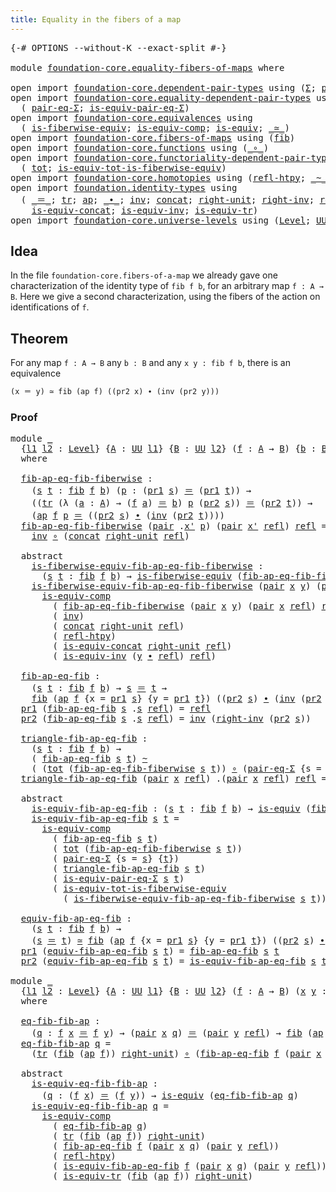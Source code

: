 ```yaml
---
title: Equality in the fibers of a map
---
```


<pre class="Agda"><a id="57" class="Symbol">{-#</a> <a id="61" class="Keyword">OPTIONS</a> <a id="69" class="Pragma">--without-K</a> <a id="81" class="Pragma">--exact-split</a> <a id="95" class="Symbol">#-}</a>

<a id="100" class="Keyword">module</a> <a id="107" href="foundation-core.equality-fibers-of-maps.html" class="Module">foundation-core.equality-fibers-of-maps</a> <a id="147" class="Keyword">where</a>

<a id="154" class="Keyword">open</a> <a id="159" class="Keyword">import</a> <a id="166" href="foundation-core.dependent-pair-types.html" class="Module">foundation-core.dependent-pair-types</a> <a id="203" class="Keyword">using</a> <a id="209" class="Symbol">(</a><a id="210" href="foundation-core.dependent-pair-types.html#515" class="Record">Σ</a><a id="211" class="Symbol">;</a> <a id="213" href="foundation-core.dependent-pair-types.html#588" class="InductiveConstructor">pair</a><a id="217" class="Symbol">;</a> <a id="219" href="foundation-core.dependent-pair-types.html#605" class="Field">pr1</a><a id="222" class="Symbol">;</a> <a id="224" href="foundation-core.dependent-pair-types.html#617" class="Field">pr2</a><a id="227" class="Symbol">)</a>
<a id="229" class="Keyword">open</a> <a id="234" class="Keyword">import</a> <a id="241" href="foundation-core.equality-dependent-pair-types.html" class="Module">foundation-core.equality-dependent-pair-types</a> <a id="287" class="Keyword">using</a>
  <a id="295" class="Symbol">(</a> <a id="297" href="foundation-core.equality-dependent-pair-types.html#1195" class="Function">pair-eq-Σ</a><a id="306" class="Symbol">;</a> <a id="308" href="foundation-core.equality-dependent-pair-types.html#2194" class="Function">is-equiv-pair-eq-Σ</a><a id="326" class="Symbol">)</a>
<a id="328" class="Keyword">open</a> <a id="333" class="Keyword">import</a> <a id="340" href="foundation-core.equivalences.html" class="Module">foundation-core.equivalences</a> <a id="369" class="Keyword">using</a>
  <a id="377" class="Symbol">(</a> <a id="379" href="foundation-core.equivalences.html#2095" class="Function">is-fiberwise-equiv</a><a id="397" class="Symbol">;</a> <a id="399" href="foundation-core.equivalences.html#7197" class="Function">is-equiv-comp</a><a id="412" class="Symbol">;</a> <a id="414" href="foundation-core.equivalences.html#1556" class="Function">is-equiv</a><a id="422" class="Symbol">;</a> <a id="424" href="foundation-core.equivalences.html#1621" class="Function Operator">_≃_</a><a id="427" class="Symbol">)</a>
<a id="429" class="Keyword">open</a> <a id="434" class="Keyword">import</a> <a id="441" href="foundation-core.fibers-of-maps.html" class="Module">foundation-core.fibers-of-maps</a> <a id="472" class="Keyword">using</a> <a id="478" class="Symbol">(</a><a id="479" href="foundation-core.fibers-of-maps.html#942" class="Function">fib</a><a id="482" class="Symbol">)</a>
<a id="484" class="Keyword">open</a> <a id="489" class="Keyword">import</a> <a id="496" href="foundation-core.functions.html" class="Module">foundation-core.functions</a> <a id="522" class="Keyword">using</a> <a id="528" class="Symbol">(</a><a id="529" href="foundation-core.functions.html#420" class="Function Operator">_∘_</a><a id="532" class="Symbol">)</a>
<a id="534" class="Keyword">open</a> <a id="539" class="Keyword">import</a> <a id="546" href="foundation-core.functoriality-dependent-pair-types.html" class="Module">foundation-core.functoriality-dependent-pair-types</a> <a id="597" class="Keyword">using</a>
  <a id="605" class="Symbol">(</a> <a id="607" href="foundation-core.functoriality-dependent-pair-types.html#1913" class="Function">tot</a><a id="610" class="Symbol">;</a> <a id="612" href="foundation-core.functoriality-dependent-pair-types.html#6332" class="Function">is-equiv-tot-is-fiberwise-equiv</a><a id="643" class="Symbol">)</a>
<a id="645" class="Keyword">open</a> <a id="650" class="Keyword">import</a> <a id="657" href="foundation-core.homotopies.html" class="Module">foundation-core.homotopies</a> <a id="684" class="Keyword">using</a> <a id="690" class="Symbol">(</a><a id="691" href="foundation-core.homotopies.html#1368" class="Function">refl-htpy</a><a id="700" class="Symbol">;</a> <a id="702" href="foundation-core.homotopies.html#1249" class="Function Operator">_~_</a><a id="705" class="Symbol">)</a>
<a id="707" class="Keyword">open</a> <a id="712" class="Keyword">import</a> <a id="719" href="foundation.identity-types.html" class="Module">foundation.identity-types</a> <a id="745" class="Keyword">using</a>
  <a id="753" class="Symbol">(</a> <a id="755" href="foundation-core.identity-types.html#1865" class="Function Operator">_＝_</a><a id="758" class="Symbol">;</a> <a id="760" href="foundation-core.identity-types.html#5702" class="Function">tr</a><a id="762" class="Symbol">;</a> <a id="764" href="foundation-core.identity-types.html#4003" class="Function">ap</a><a id="766" class="Symbol">;</a> <a id="768" href="foundation-core.identity-types.html#2425" class="Function Operator">_∙_</a><a id="771" class="Symbol">;</a> <a id="773" href="foundation-core.identity-types.html#2729" class="Function">inv</a><a id="776" class="Symbol">;</a> <a id="778" href="foundation-core.identity-types.html#2485" class="Function">concat</a><a id="784" class="Symbol">;</a> <a id="786" href="foundation-core.identity-types.html#3074" class="Function">right-unit</a><a id="796" class="Symbol">;</a> <a id="798" href="foundation-core.identity-types.html#3246" class="Function">right-inv</a><a id="807" class="Symbol">;</a> <a id="809" href="foundation-core.identity-types.html#1820" class="InductiveConstructor">refl</a><a id="813" class="Symbol">;</a>
    <a id="819" href="foundation.identity-types.html#1720" class="Function">is-equiv-concat</a><a id="834" class="Symbol">;</a> <a id="836" href="foundation.identity-types.html#1111" class="Function">is-equiv-inv</a><a id="848" class="Symbol">;</a> <a id="850" href="foundation.identity-types.html#3669" class="Function">is-equiv-tr</a><a id="861" class="Symbol">)</a>
<a id="863" class="Keyword">open</a> <a id="868" class="Keyword">import</a> <a id="875" href="foundation-core.universe-levels.html" class="Module">foundation-core.universe-levels</a> <a id="907" class="Keyword">using</a> <a id="913" class="Symbol">(</a><a id="914" href="Agda.Primitive.html#597" class="Postulate">Level</a><a id="919" class="Symbol">;</a> <a id="921" href="foundation-core.universe-levels.html#235" class="Primitive">UU</a><a id="923" class="Symbol">)</a>
</pre>
## Idea

In the file `foundation-core.fibers-of-a-map` we already gave one characterization of the identity type of `fib f b`, for an arbitrary map `f : A → B`. Here we give a second characterization, using the fibers of the action on identifications of `f`.

## Theorem

For any map `f : A → B` any `b : B` and any `x y : fib f b`, there is an equivalence

```md
(x ＝ y) ≃ fib (ap f) ((pr2 x) ∙ (inv (pr2 y)))
```

### Proof

<pre class="Agda"><a id="1365" class="Keyword">module</a> <a id="1372" href="foundation-core.equality-fibers-of-maps.html#1372" class="Module">_</a>
  <a id="1376" class="Symbol">{</a><a id="1377" href="foundation-core.equality-fibers-of-maps.html#1377" class="Bound">l1</a> <a id="1380" href="foundation-core.equality-fibers-of-maps.html#1380" class="Bound">l2</a> <a id="1383" class="Symbol">:</a> <a id="1385" href="Agda.Primitive.html#597" class="Postulate">Level</a><a id="1390" class="Symbol">}</a> <a id="1392" class="Symbol">{</a><a id="1393" href="foundation-core.equality-fibers-of-maps.html#1393" class="Bound">A</a> <a id="1395" class="Symbol">:</a> <a id="1397" href="foundation-core.universe-levels.html#235" class="Primitive">UU</a> <a id="1400" href="foundation-core.equality-fibers-of-maps.html#1377" class="Bound">l1</a><a id="1402" class="Symbol">}</a> <a id="1404" class="Symbol">{</a><a id="1405" href="foundation-core.equality-fibers-of-maps.html#1405" class="Bound">B</a> <a id="1407" class="Symbol">:</a> <a id="1409" href="foundation-core.universe-levels.html#235" class="Primitive">UU</a> <a id="1412" href="foundation-core.equality-fibers-of-maps.html#1380" class="Bound">l2</a><a id="1414" class="Symbol">}</a> <a id="1416" class="Symbol">(</a><a id="1417" href="foundation-core.equality-fibers-of-maps.html#1417" class="Bound">f</a> <a id="1419" class="Symbol">:</a> <a id="1421" href="foundation-core.equality-fibers-of-maps.html#1393" class="Bound">A</a> <a id="1423" class="Symbol">→</a> <a id="1425" href="foundation-core.equality-fibers-of-maps.html#1405" class="Bound">B</a><a id="1426" class="Symbol">)</a> <a id="1428" class="Symbol">{</a><a id="1429" href="foundation-core.equality-fibers-of-maps.html#1429" class="Bound">b</a> <a id="1431" class="Symbol">:</a> <a id="1433" href="foundation-core.equality-fibers-of-maps.html#1405" class="Bound">B</a><a id="1434" class="Symbol">}</a>
  <a id="1438" class="Keyword">where</a>

  <a id="1447" href="foundation-core.equality-fibers-of-maps.html#1447" class="Function">fib-ap-eq-fib-fiberwise</a> <a id="1471" class="Symbol">:</a>
    <a id="1477" class="Symbol">(</a><a id="1478" href="foundation-core.equality-fibers-of-maps.html#1478" class="Bound">s</a> <a id="1480" href="foundation-core.equality-fibers-of-maps.html#1480" class="Bound">t</a> <a id="1482" class="Symbol">:</a> <a id="1484" href="foundation-core.fibers-of-maps.html#942" class="Function">fib</a> <a id="1488" href="foundation-core.equality-fibers-of-maps.html#1417" class="Bound">f</a> <a id="1490" href="foundation-core.equality-fibers-of-maps.html#1429" class="Bound">b</a><a id="1491" class="Symbol">)</a> <a id="1493" class="Symbol">(</a><a id="1494" href="foundation-core.equality-fibers-of-maps.html#1494" class="Bound">p</a> <a id="1496" class="Symbol">:</a> <a id="1498" class="Symbol">(</a><a id="1499" href="foundation-core.dependent-pair-types.html#605" class="Field">pr1</a> <a id="1503" href="foundation-core.equality-fibers-of-maps.html#1478" class="Bound">s</a><a id="1504" class="Symbol">)</a> <a id="1506" href="foundation-core.identity-types.html#1865" class="Function Operator">＝</a> <a id="1508" class="Symbol">(</a><a id="1509" href="foundation-core.dependent-pair-types.html#605" class="Field">pr1</a> <a id="1513" href="foundation-core.equality-fibers-of-maps.html#1480" class="Bound">t</a><a id="1514" class="Symbol">))</a> <a id="1517" class="Symbol">→</a>
    <a id="1523" class="Symbol">((</a><a id="1525" href="foundation-core.identity-types.html#5702" class="Function">tr</a> <a id="1528" class="Symbol">(λ</a> <a id="1531" class="Symbol">(</a><a id="1532" href="foundation-core.equality-fibers-of-maps.html#1532" class="Bound">a</a> <a id="1534" class="Symbol">:</a> <a id="1536" href="foundation-core.equality-fibers-of-maps.html#1393" class="Bound">A</a><a id="1537" class="Symbol">)</a> <a id="1539" class="Symbol">→</a> <a id="1541" class="Symbol">(</a><a id="1542" href="foundation-core.equality-fibers-of-maps.html#1417" class="Bound">f</a> <a id="1544" href="foundation-core.equality-fibers-of-maps.html#1532" class="Bound">a</a><a id="1545" class="Symbol">)</a> <a id="1547" href="foundation-core.identity-types.html#1865" class="Function Operator">＝</a> <a id="1549" href="foundation-core.equality-fibers-of-maps.html#1429" class="Bound">b</a><a id="1550" class="Symbol">)</a> <a id="1552" href="foundation-core.equality-fibers-of-maps.html#1494" class="Bound">p</a> <a id="1554" class="Symbol">(</a><a id="1555" href="foundation-core.dependent-pair-types.html#617" class="Field">pr2</a> <a id="1559" href="foundation-core.equality-fibers-of-maps.html#1478" class="Bound">s</a><a id="1560" class="Symbol">))</a> <a id="1563" href="foundation-core.identity-types.html#1865" class="Function Operator">＝</a> <a id="1565" class="Symbol">(</a><a id="1566" href="foundation-core.dependent-pair-types.html#617" class="Field">pr2</a> <a id="1570" href="foundation-core.equality-fibers-of-maps.html#1480" class="Bound">t</a><a id="1571" class="Symbol">))</a> <a id="1574" class="Symbol">→</a>
    <a id="1580" class="Symbol">(</a><a id="1581" href="foundation-core.identity-types.html#4003" class="Function">ap</a> <a id="1584" href="foundation-core.equality-fibers-of-maps.html#1417" class="Bound">f</a> <a id="1586" href="foundation-core.equality-fibers-of-maps.html#1494" class="Bound">p</a> <a id="1588" href="foundation-core.identity-types.html#1865" class="Function Operator">＝</a> <a id="1590" class="Symbol">((</a><a id="1592" href="foundation-core.dependent-pair-types.html#617" class="Field">pr2</a> <a id="1596" href="foundation-core.equality-fibers-of-maps.html#1478" class="Bound">s</a><a id="1597" class="Symbol">)</a> <a id="1599" href="foundation-core.identity-types.html#2425" class="Function Operator">∙</a> <a id="1601" class="Symbol">(</a><a id="1602" href="foundation-core.identity-types.html#2729" class="Function">inv</a> <a id="1606" class="Symbol">(</a><a id="1607" href="foundation-core.dependent-pair-types.html#617" class="Field">pr2</a> <a id="1611" href="foundation-core.equality-fibers-of-maps.html#1480" class="Bound">t</a><a id="1612" class="Symbol">))))</a>
  <a id="1619" href="foundation-core.equality-fibers-of-maps.html#1447" class="Function">fib-ap-eq-fib-fiberwise</a> <a id="1643" class="Symbol">(</a><a id="1644" href="foundation-core.dependent-pair-types.html#588" class="InductiveConstructor">pair</a> <a id="1649" class="DottedPattern Symbol">.</a><a id="1650" href="foundation-core.equality-fibers-of-maps.html#1662" class="DottedPattern Bound">x&#39;</a> <a id="1653" href="foundation-core.equality-fibers-of-maps.html#1653" class="Bound">p</a><a id="1654" class="Symbol">)</a> <a id="1656" class="Symbol">(</a><a id="1657" href="foundation-core.dependent-pair-types.html#588" class="InductiveConstructor">pair</a> <a id="1662" href="foundation-core.equality-fibers-of-maps.html#1662" class="Bound">x&#39;</a> <a id="1665" href="foundation-core.identity-types.html#1820" class="InductiveConstructor">refl</a><a id="1669" class="Symbol">)</a> <a id="1671" href="foundation-core.identity-types.html#1820" class="InductiveConstructor">refl</a> <a id="1676" class="Symbol">=</a>
    <a id="1682" href="foundation-core.identity-types.html#2729" class="Function">inv</a> <a id="1686" href="foundation-core.functions.html#420" class="Function Operator">∘</a> <a id="1688" class="Symbol">(</a><a id="1689" href="foundation-core.identity-types.html#2485" class="Function">concat</a> <a id="1696" href="foundation-core.identity-types.html#3074" class="Function">right-unit</a> <a id="1707" href="foundation-core.identity-types.html#1820" class="InductiveConstructor">refl</a><a id="1711" class="Symbol">)</a>

  <a id="1716" class="Keyword">abstract</a>
    <a id="1729" href="foundation-core.equality-fibers-of-maps.html#1729" class="Function">is-fiberwise-equiv-fib-ap-eq-fib-fiberwise</a> <a id="1772" class="Symbol">:</a>
      <a id="1780" class="Symbol">(</a><a id="1781" href="foundation-core.equality-fibers-of-maps.html#1781" class="Bound">s</a> <a id="1783" href="foundation-core.equality-fibers-of-maps.html#1783" class="Bound">t</a> <a id="1785" class="Symbol">:</a> <a id="1787" href="foundation-core.fibers-of-maps.html#942" class="Function">fib</a> <a id="1791" href="foundation-core.equality-fibers-of-maps.html#1417" class="Bound">f</a> <a id="1793" href="foundation-core.equality-fibers-of-maps.html#1429" class="Bound">b</a><a id="1794" class="Symbol">)</a> <a id="1796" class="Symbol">→</a> <a id="1798" href="foundation-core.equivalences.html#2095" class="Function">is-fiberwise-equiv</a> <a id="1817" class="Symbol">(</a><a id="1818" href="foundation-core.equality-fibers-of-maps.html#1447" class="Function">fib-ap-eq-fib-fiberwise</a> <a id="1842" href="foundation-core.equality-fibers-of-maps.html#1781" class="Bound">s</a> <a id="1844" href="foundation-core.equality-fibers-of-maps.html#1783" class="Bound">t</a><a id="1845" class="Symbol">)</a>
    <a id="1851" href="foundation-core.equality-fibers-of-maps.html#1729" class="Function">is-fiberwise-equiv-fib-ap-eq-fib-fiberwise</a> <a id="1894" class="Symbol">(</a><a id="1895" href="foundation-core.dependent-pair-types.html#588" class="InductiveConstructor">pair</a> <a id="1900" href="foundation-core.equality-fibers-of-maps.html#1900" class="Bound">x</a> <a id="1902" href="foundation-core.equality-fibers-of-maps.html#1902" class="Bound">y</a><a id="1903" class="Symbol">)</a> <a id="1905" class="Symbol">(</a><a id="1906" href="foundation-core.dependent-pair-types.html#588" class="InductiveConstructor">pair</a> <a id="1911" class="DottedPattern Symbol">.</a><a id="1912" href="foundation-core.equality-fibers-of-maps.html#1900" class="DottedPattern Bound">x</a> <a id="1914" href="foundation-core.identity-types.html#1820" class="InductiveConstructor">refl</a><a id="1918" class="Symbol">)</a> <a id="1920" href="foundation-core.identity-types.html#1820" class="InductiveConstructor">refl</a> <a id="1925" class="Symbol">=</a>
      <a id="1933" href="foundation-core.equivalences.html#7197" class="Function">is-equiv-comp</a>
        <a id="1955" class="Symbol">(</a> <a id="1957" href="foundation-core.equality-fibers-of-maps.html#1447" class="Function">fib-ap-eq-fib-fiberwise</a> <a id="1981" class="Symbol">(</a><a id="1982" href="foundation-core.dependent-pair-types.html#588" class="InductiveConstructor">pair</a> <a id="1987" href="foundation-core.equality-fibers-of-maps.html#1900" class="Bound">x</a> <a id="1989" href="foundation-core.equality-fibers-of-maps.html#1902" class="Bound">y</a><a id="1990" class="Symbol">)</a> <a id="1992" class="Symbol">(</a><a id="1993" href="foundation-core.dependent-pair-types.html#588" class="InductiveConstructor">pair</a> <a id="1998" href="foundation-core.equality-fibers-of-maps.html#1900" class="Bound">x</a> <a id="2000" href="foundation-core.identity-types.html#1820" class="InductiveConstructor">refl</a><a id="2004" class="Symbol">)</a> <a id="2006" href="foundation-core.identity-types.html#1820" class="InductiveConstructor">refl</a><a id="2010" class="Symbol">)</a>
        <a id="2020" class="Symbol">(</a> <a id="2022" href="foundation-core.identity-types.html#2729" class="Function">inv</a><a id="2025" class="Symbol">)</a>
        <a id="2035" class="Symbol">(</a> <a id="2037" href="foundation-core.identity-types.html#2485" class="Function">concat</a> <a id="2044" href="foundation-core.identity-types.html#3074" class="Function">right-unit</a> <a id="2055" href="foundation-core.identity-types.html#1820" class="InductiveConstructor">refl</a><a id="2059" class="Symbol">)</a>
        <a id="2069" class="Symbol">(</a> <a id="2071" href="foundation-core.homotopies.html#1368" class="Function">refl-htpy</a><a id="2080" class="Symbol">)</a>
        <a id="2090" class="Symbol">(</a> <a id="2092" href="foundation.identity-types.html#1720" class="Function">is-equiv-concat</a> <a id="2108" href="foundation-core.identity-types.html#3074" class="Function">right-unit</a> <a id="2119" href="foundation-core.identity-types.html#1820" class="InductiveConstructor">refl</a><a id="2123" class="Symbol">)</a>
        <a id="2133" class="Symbol">(</a> <a id="2135" href="foundation.identity-types.html#1111" class="Function">is-equiv-inv</a> <a id="2148" class="Symbol">(</a><a id="2149" href="foundation-core.equality-fibers-of-maps.html#1902" class="Bound">y</a> <a id="2151" href="foundation-core.identity-types.html#2425" class="Function Operator">∙</a> <a id="2153" href="foundation-core.identity-types.html#1820" class="InductiveConstructor">refl</a><a id="2157" class="Symbol">)</a> <a id="2159" href="foundation-core.identity-types.html#1820" class="InductiveConstructor">refl</a><a id="2163" class="Symbol">)</a>

  <a id="2168" href="foundation-core.equality-fibers-of-maps.html#2168" class="Function">fib-ap-eq-fib</a> <a id="2182" class="Symbol">:</a>
    <a id="2188" class="Symbol">(</a><a id="2189" href="foundation-core.equality-fibers-of-maps.html#2189" class="Bound">s</a> <a id="2191" href="foundation-core.equality-fibers-of-maps.html#2191" class="Bound">t</a> <a id="2193" class="Symbol">:</a> <a id="2195" href="foundation-core.fibers-of-maps.html#942" class="Function">fib</a> <a id="2199" href="foundation-core.equality-fibers-of-maps.html#1417" class="Bound">f</a> <a id="2201" href="foundation-core.equality-fibers-of-maps.html#1429" class="Bound">b</a><a id="2202" class="Symbol">)</a> <a id="2204" class="Symbol">→</a> <a id="2206" href="foundation-core.equality-fibers-of-maps.html#2189" class="Bound">s</a> <a id="2208" href="foundation-core.identity-types.html#1865" class="Function Operator">＝</a> <a id="2210" href="foundation-core.equality-fibers-of-maps.html#2191" class="Bound">t</a> <a id="2212" class="Symbol">→</a>
    <a id="2218" href="foundation-core.fibers-of-maps.html#942" class="Function">fib</a> <a id="2222" class="Symbol">(</a><a id="2223" href="foundation-core.identity-types.html#4003" class="Function">ap</a> <a id="2226" href="foundation-core.equality-fibers-of-maps.html#1417" class="Bound">f</a> <a id="2228" class="Symbol">{</a><a id="2229" class="Argument">x</a> <a id="2231" class="Symbol">=</a> <a id="2233" href="foundation-core.dependent-pair-types.html#605" class="Field">pr1</a> <a id="2237" href="foundation-core.equality-fibers-of-maps.html#2189" class="Bound">s</a><a id="2238" class="Symbol">}</a> <a id="2240" class="Symbol">{</a><a id="2241" class="Argument">y</a> <a id="2243" class="Symbol">=</a> <a id="2245" href="foundation-core.dependent-pair-types.html#605" class="Field">pr1</a> <a id="2249" href="foundation-core.equality-fibers-of-maps.html#2191" class="Bound">t</a><a id="2250" class="Symbol">})</a> <a id="2253" class="Symbol">((</a><a id="2255" href="foundation-core.dependent-pair-types.html#617" class="Field">pr2</a> <a id="2259" href="foundation-core.equality-fibers-of-maps.html#2189" class="Bound">s</a><a id="2260" class="Symbol">)</a> <a id="2262" href="foundation-core.identity-types.html#2425" class="Function Operator">∙</a> <a id="2264" class="Symbol">(</a><a id="2265" href="foundation-core.identity-types.html#2729" class="Function">inv</a> <a id="2269" class="Symbol">(</a><a id="2270" href="foundation-core.dependent-pair-types.html#617" class="Field">pr2</a> <a id="2274" href="foundation-core.equality-fibers-of-maps.html#2191" class="Bound">t</a><a id="2275" class="Symbol">)))</a>
  <a id="2281" href="foundation-core.dependent-pair-types.html#605" class="Field">pr1</a> <a id="2285" class="Symbol">(</a><a id="2286" href="foundation-core.equality-fibers-of-maps.html#2168" class="Function">fib-ap-eq-fib</a> <a id="2300" href="foundation-core.equality-fibers-of-maps.html#2300" class="Bound">s</a> <a id="2302" class="DottedPattern Symbol">.</a><a id="2303" href="foundation-core.equality-fibers-of-maps.html#2300" class="DottedPattern Bound">s</a> <a id="2305" href="foundation-core.identity-types.html#1820" class="InductiveConstructor">refl</a><a id="2309" class="Symbol">)</a> <a id="2311" class="Symbol">=</a> <a id="2313" href="foundation-core.identity-types.html#1820" class="InductiveConstructor">refl</a>
  <a id="2320" href="foundation-core.dependent-pair-types.html#617" class="Field">pr2</a> <a id="2324" class="Symbol">(</a><a id="2325" href="foundation-core.equality-fibers-of-maps.html#2168" class="Function">fib-ap-eq-fib</a> <a id="2339" href="foundation-core.equality-fibers-of-maps.html#2339" class="Bound">s</a> <a id="2341" class="DottedPattern Symbol">.</a><a id="2342" href="foundation-core.equality-fibers-of-maps.html#2339" class="DottedPattern Bound">s</a> <a id="2344" href="foundation-core.identity-types.html#1820" class="InductiveConstructor">refl</a><a id="2348" class="Symbol">)</a> <a id="2350" class="Symbol">=</a> <a id="2352" href="foundation-core.identity-types.html#2729" class="Function">inv</a> <a id="2356" class="Symbol">(</a><a id="2357" href="foundation-core.identity-types.html#3246" class="Function">right-inv</a> <a id="2367" class="Symbol">(</a><a id="2368" href="foundation-core.dependent-pair-types.html#617" class="Field">pr2</a> <a id="2372" href="foundation-core.equality-fibers-of-maps.html#2339" class="Bound">s</a><a id="2373" class="Symbol">))</a>

  <a id="2379" href="foundation-core.equality-fibers-of-maps.html#2379" class="Function">triangle-fib-ap-eq-fib</a> <a id="2402" class="Symbol">:</a>
    <a id="2408" class="Symbol">(</a><a id="2409" href="foundation-core.equality-fibers-of-maps.html#2409" class="Bound">s</a> <a id="2411" href="foundation-core.equality-fibers-of-maps.html#2411" class="Bound">t</a> <a id="2413" class="Symbol">:</a> <a id="2415" href="foundation-core.fibers-of-maps.html#942" class="Function">fib</a> <a id="2419" href="foundation-core.equality-fibers-of-maps.html#1417" class="Bound">f</a> <a id="2421" href="foundation-core.equality-fibers-of-maps.html#1429" class="Bound">b</a><a id="2422" class="Symbol">)</a> <a id="2424" class="Symbol">→</a>
    <a id="2430" class="Symbol">(</a> <a id="2432" href="foundation-core.equality-fibers-of-maps.html#2168" class="Function">fib-ap-eq-fib</a> <a id="2446" href="foundation-core.equality-fibers-of-maps.html#2409" class="Bound">s</a> <a id="2448" href="foundation-core.equality-fibers-of-maps.html#2411" class="Bound">t</a><a id="2449" class="Symbol">)</a> <a id="2451" href="foundation-core.homotopies.html#1249" class="Function Operator">~</a>
    <a id="2457" class="Symbol">(</a> <a id="2459" class="Symbol">(</a><a id="2460" href="foundation-core.functoriality-dependent-pair-types.html#1913" class="Function">tot</a> <a id="2464" class="Symbol">(</a><a id="2465" href="foundation-core.equality-fibers-of-maps.html#1447" class="Function">fib-ap-eq-fib-fiberwise</a> <a id="2489" href="foundation-core.equality-fibers-of-maps.html#2409" class="Bound">s</a> <a id="2491" href="foundation-core.equality-fibers-of-maps.html#2411" class="Bound">t</a><a id="2492" class="Symbol">))</a> <a id="2495" href="foundation-core.functions.html#420" class="Function Operator">∘</a> <a id="2497" class="Symbol">(</a><a id="2498" href="foundation-core.equality-dependent-pair-types.html#1195" class="Function">pair-eq-Σ</a> <a id="2508" class="Symbol">{</a><a id="2509" class="Argument">s</a> <a id="2511" class="Symbol">=</a> <a id="2513" href="foundation-core.equality-fibers-of-maps.html#2409" class="Bound">s</a><a id="2514" class="Symbol">}</a> <a id="2516" class="Symbol">{</a><a id="2517" href="foundation-core.equality-fibers-of-maps.html#2411" class="Bound">t</a><a id="2518" class="Symbol">}))</a>
  <a id="2524" href="foundation-core.equality-fibers-of-maps.html#2379" class="Function">triangle-fib-ap-eq-fib</a> <a id="2547" class="Symbol">(</a><a id="2548" href="foundation-core.dependent-pair-types.html#588" class="InductiveConstructor">pair</a> <a id="2553" href="foundation-core.equality-fibers-of-maps.html#2553" class="Bound">x</a> <a id="2555" href="foundation-core.identity-types.html#1820" class="InductiveConstructor">refl</a><a id="2559" class="Symbol">)</a> <a id="2561" class="DottedPattern Symbol">.(</a><a id="2563" href="foundation-core.dependent-pair-types.html#588" class="DottedPattern InductiveConstructor">pair</a> <a id="2568" href="foundation-core.equality-fibers-of-maps.html#2553" class="DottedPattern Bound">x</a> <a id="2570" href="foundation-core.identity-types.html#1820" class="DottedPattern InductiveConstructor">refl</a><a id="2574" class="DottedPattern Symbol">)</a> <a id="2576" href="foundation-core.identity-types.html#1820" class="InductiveConstructor">refl</a> <a id="2581" class="Symbol">=</a> <a id="2583" href="foundation-core.identity-types.html#1820" class="InductiveConstructor">refl</a>

  <a id="2591" class="Keyword">abstract</a>
    <a id="2604" href="foundation-core.equality-fibers-of-maps.html#2604" class="Function">is-equiv-fib-ap-eq-fib</a> <a id="2627" class="Symbol">:</a> <a id="2629" class="Symbol">(</a><a id="2630" href="foundation-core.equality-fibers-of-maps.html#2630" class="Bound">s</a> <a id="2632" href="foundation-core.equality-fibers-of-maps.html#2632" class="Bound">t</a> <a id="2634" class="Symbol">:</a> <a id="2636" href="foundation-core.fibers-of-maps.html#942" class="Function">fib</a> <a id="2640" href="foundation-core.equality-fibers-of-maps.html#1417" class="Bound">f</a> <a id="2642" href="foundation-core.equality-fibers-of-maps.html#1429" class="Bound">b</a><a id="2643" class="Symbol">)</a> <a id="2645" class="Symbol">→</a> <a id="2647" href="foundation-core.equivalences.html#1556" class="Function">is-equiv</a> <a id="2656" class="Symbol">(</a><a id="2657" href="foundation-core.equality-fibers-of-maps.html#2168" class="Function">fib-ap-eq-fib</a> <a id="2671" href="foundation-core.equality-fibers-of-maps.html#2630" class="Bound">s</a> <a id="2673" href="foundation-core.equality-fibers-of-maps.html#2632" class="Bound">t</a><a id="2674" class="Symbol">)</a>
    <a id="2680" href="foundation-core.equality-fibers-of-maps.html#2604" class="Function">is-equiv-fib-ap-eq-fib</a> <a id="2703" href="foundation-core.equality-fibers-of-maps.html#2703" class="Bound">s</a> <a id="2705" href="foundation-core.equality-fibers-of-maps.html#2705" class="Bound">t</a> <a id="2707" class="Symbol">=</a>
      <a id="2715" href="foundation-core.equivalences.html#7197" class="Function">is-equiv-comp</a>
        <a id="2737" class="Symbol">(</a> <a id="2739" href="foundation-core.equality-fibers-of-maps.html#2168" class="Function">fib-ap-eq-fib</a> <a id="2753" href="foundation-core.equality-fibers-of-maps.html#2703" class="Bound">s</a> <a id="2755" href="foundation-core.equality-fibers-of-maps.html#2705" class="Bound">t</a><a id="2756" class="Symbol">)</a>
        <a id="2766" class="Symbol">(</a> <a id="2768" href="foundation-core.functoriality-dependent-pair-types.html#1913" class="Function">tot</a> <a id="2772" class="Symbol">(</a><a id="2773" href="foundation-core.equality-fibers-of-maps.html#1447" class="Function">fib-ap-eq-fib-fiberwise</a> <a id="2797" href="foundation-core.equality-fibers-of-maps.html#2703" class="Bound">s</a> <a id="2799" href="foundation-core.equality-fibers-of-maps.html#2705" class="Bound">t</a><a id="2800" class="Symbol">))</a>
        <a id="2811" class="Symbol">(</a> <a id="2813" href="foundation-core.equality-dependent-pair-types.html#1195" class="Function">pair-eq-Σ</a> <a id="2823" class="Symbol">{</a><a id="2824" class="Argument">s</a> <a id="2826" class="Symbol">=</a> <a id="2828" href="foundation-core.equality-fibers-of-maps.html#2703" class="Bound">s</a><a id="2829" class="Symbol">}</a> <a id="2831" class="Symbol">{</a><a id="2832" href="foundation-core.equality-fibers-of-maps.html#2705" class="Bound">t</a><a id="2833" class="Symbol">})</a>
        <a id="2844" class="Symbol">(</a> <a id="2846" href="foundation-core.equality-fibers-of-maps.html#2379" class="Function">triangle-fib-ap-eq-fib</a> <a id="2869" href="foundation-core.equality-fibers-of-maps.html#2703" class="Bound">s</a> <a id="2871" href="foundation-core.equality-fibers-of-maps.html#2705" class="Bound">t</a><a id="2872" class="Symbol">)</a>
        <a id="2882" class="Symbol">(</a> <a id="2884" href="foundation-core.equality-dependent-pair-types.html#2194" class="Function">is-equiv-pair-eq-Σ</a> <a id="2903" href="foundation-core.equality-fibers-of-maps.html#2703" class="Bound">s</a> <a id="2905" href="foundation-core.equality-fibers-of-maps.html#2705" class="Bound">t</a><a id="2906" class="Symbol">)</a>
        <a id="2916" class="Symbol">(</a> <a id="2918" href="foundation-core.functoriality-dependent-pair-types.html#6332" class="Function">is-equiv-tot-is-fiberwise-equiv</a>
          <a id="2960" class="Symbol">(</a> <a id="2962" href="foundation-core.equality-fibers-of-maps.html#1729" class="Function">is-fiberwise-equiv-fib-ap-eq-fib-fiberwise</a> <a id="3005" href="foundation-core.equality-fibers-of-maps.html#2703" class="Bound">s</a> <a id="3007" href="foundation-core.equality-fibers-of-maps.html#2705" class="Bound">t</a><a id="3008" class="Symbol">))</a>

  <a id="3014" href="foundation-core.equality-fibers-of-maps.html#3014" class="Function">equiv-fib-ap-eq-fib</a> <a id="3034" class="Symbol">:</a>
    <a id="3040" class="Symbol">(</a><a id="3041" href="foundation-core.equality-fibers-of-maps.html#3041" class="Bound">s</a> <a id="3043" href="foundation-core.equality-fibers-of-maps.html#3043" class="Bound">t</a> <a id="3045" class="Symbol">:</a> <a id="3047" href="foundation-core.fibers-of-maps.html#942" class="Function">fib</a> <a id="3051" href="foundation-core.equality-fibers-of-maps.html#1417" class="Bound">f</a> <a id="3053" href="foundation-core.equality-fibers-of-maps.html#1429" class="Bound">b</a><a id="3054" class="Symbol">)</a> <a id="3056" class="Symbol">→</a>
    <a id="3062" class="Symbol">(</a><a id="3063" href="foundation-core.equality-fibers-of-maps.html#3041" class="Bound">s</a> <a id="3065" href="foundation-core.identity-types.html#1865" class="Function Operator">＝</a> <a id="3067" href="foundation-core.equality-fibers-of-maps.html#3043" class="Bound">t</a><a id="3068" class="Symbol">)</a> <a id="3070" href="foundation-core.equivalences.html#1621" class="Function Operator">≃</a> <a id="3072" href="foundation-core.fibers-of-maps.html#942" class="Function">fib</a> <a id="3076" class="Symbol">(</a><a id="3077" href="foundation-core.identity-types.html#4003" class="Function">ap</a> <a id="3080" href="foundation-core.equality-fibers-of-maps.html#1417" class="Bound">f</a> <a id="3082" class="Symbol">{</a><a id="3083" class="Argument">x</a> <a id="3085" class="Symbol">=</a> <a id="3087" href="foundation-core.dependent-pair-types.html#605" class="Field">pr1</a> <a id="3091" href="foundation-core.equality-fibers-of-maps.html#3041" class="Bound">s</a><a id="3092" class="Symbol">}</a> <a id="3094" class="Symbol">{</a><a id="3095" class="Argument">y</a> <a id="3097" class="Symbol">=</a> <a id="3099" href="foundation-core.dependent-pair-types.html#605" class="Field">pr1</a> <a id="3103" href="foundation-core.equality-fibers-of-maps.html#3043" class="Bound">t</a><a id="3104" class="Symbol">})</a> <a id="3107" class="Symbol">((</a><a id="3109" href="foundation-core.dependent-pair-types.html#617" class="Field">pr2</a> <a id="3113" href="foundation-core.equality-fibers-of-maps.html#3041" class="Bound">s</a><a id="3114" class="Symbol">)</a> <a id="3116" href="foundation-core.identity-types.html#2425" class="Function Operator">∙</a> <a id="3118" class="Symbol">(</a><a id="3119" href="foundation-core.identity-types.html#2729" class="Function">inv</a> <a id="3123" class="Symbol">(</a><a id="3124" href="foundation-core.dependent-pair-types.html#617" class="Field">pr2</a> <a id="3128" href="foundation-core.equality-fibers-of-maps.html#3043" class="Bound">t</a><a id="3129" class="Symbol">)))</a>
  <a id="3135" href="foundation-core.dependent-pair-types.html#605" class="Field">pr1</a> <a id="3139" class="Symbol">(</a><a id="3140" href="foundation-core.equality-fibers-of-maps.html#3014" class="Function">equiv-fib-ap-eq-fib</a> <a id="3160" href="foundation-core.equality-fibers-of-maps.html#3160" class="Bound">s</a> <a id="3162" href="foundation-core.equality-fibers-of-maps.html#3162" class="Bound">t</a><a id="3163" class="Symbol">)</a> <a id="3165" class="Symbol">=</a> <a id="3167" href="foundation-core.equality-fibers-of-maps.html#2168" class="Function">fib-ap-eq-fib</a> <a id="3181" href="foundation-core.equality-fibers-of-maps.html#3160" class="Bound">s</a> <a id="3183" href="foundation-core.equality-fibers-of-maps.html#3162" class="Bound">t</a>
  <a id="3187" href="foundation-core.dependent-pair-types.html#617" class="Field">pr2</a> <a id="3191" class="Symbol">(</a><a id="3192" href="foundation-core.equality-fibers-of-maps.html#3014" class="Function">equiv-fib-ap-eq-fib</a> <a id="3212" href="foundation-core.equality-fibers-of-maps.html#3212" class="Bound">s</a> <a id="3214" href="foundation-core.equality-fibers-of-maps.html#3214" class="Bound">t</a><a id="3215" class="Symbol">)</a> <a id="3217" class="Symbol">=</a> <a id="3219" href="foundation-core.equality-fibers-of-maps.html#2604" class="Function">is-equiv-fib-ap-eq-fib</a> <a id="3242" href="foundation-core.equality-fibers-of-maps.html#3212" class="Bound">s</a> <a id="3244" href="foundation-core.equality-fibers-of-maps.html#3214" class="Bound">t</a>

<a id="3247" class="Keyword">module</a> <a id="3254" href="foundation-core.equality-fibers-of-maps.html#3254" class="Module">_</a>
  <a id="3258" class="Symbol">{</a><a id="3259" href="foundation-core.equality-fibers-of-maps.html#3259" class="Bound">l1</a> <a id="3262" href="foundation-core.equality-fibers-of-maps.html#3262" class="Bound">l2</a> <a id="3265" class="Symbol">:</a> <a id="3267" href="Agda.Primitive.html#597" class="Postulate">Level</a><a id="3272" class="Symbol">}</a> <a id="3274" class="Symbol">{</a><a id="3275" href="foundation-core.equality-fibers-of-maps.html#3275" class="Bound">A</a> <a id="3277" class="Symbol">:</a> <a id="3279" href="foundation-core.universe-levels.html#235" class="Primitive">UU</a> <a id="3282" href="foundation-core.equality-fibers-of-maps.html#3259" class="Bound">l1</a><a id="3284" class="Symbol">}</a> <a id="3286" class="Symbol">{</a><a id="3287" href="foundation-core.equality-fibers-of-maps.html#3287" class="Bound">B</a> <a id="3289" class="Symbol">:</a> <a id="3291" href="foundation-core.universe-levels.html#235" class="Primitive">UU</a> <a id="3294" href="foundation-core.equality-fibers-of-maps.html#3262" class="Bound">l2</a><a id="3296" class="Symbol">}</a> <a id="3298" class="Symbol">(</a><a id="3299" href="foundation-core.equality-fibers-of-maps.html#3299" class="Bound">f</a> <a id="3301" class="Symbol">:</a> <a id="3303" href="foundation-core.equality-fibers-of-maps.html#3275" class="Bound">A</a> <a id="3305" class="Symbol">→</a> <a id="3307" href="foundation-core.equality-fibers-of-maps.html#3287" class="Bound">B</a><a id="3308" class="Symbol">)</a> <a id="3310" class="Symbol">(</a><a id="3311" href="foundation-core.equality-fibers-of-maps.html#3311" class="Bound">x</a> <a id="3313" href="foundation-core.equality-fibers-of-maps.html#3313" class="Bound">y</a> <a id="3315" class="Symbol">:</a> <a id="3317" href="foundation-core.equality-fibers-of-maps.html#3275" class="Bound">A</a><a id="3318" class="Symbol">)</a>
  <a id="3322" class="Keyword">where</a>
  
  <a id="3333" href="foundation-core.equality-fibers-of-maps.html#3333" class="Function">eq-fib-fib-ap</a> <a id="3347" class="Symbol">:</a>
    <a id="3353" class="Symbol">(</a><a id="3354" href="foundation-core.equality-fibers-of-maps.html#3354" class="Bound">q</a> <a id="3356" class="Symbol">:</a> <a id="3358" href="foundation-core.equality-fibers-of-maps.html#3299" class="Bound">f</a> <a id="3360" href="foundation-core.equality-fibers-of-maps.html#3311" class="Bound">x</a> <a id="3362" href="foundation-core.identity-types.html#1865" class="Function Operator">＝</a> <a id="3364" href="foundation-core.equality-fibers-of-maps.html#3299" class="Bound">f</a> <a id="3366" href="foundation-core.equality-fibers-of-maps.html#3313" class="Bound">y</a><a id="3367" class="Symbol">)</a> <a id="3369" class="Symbol">→</a> <a id="3371" class="Symbol">(</a><a id="3372" href="foundation-core.dependent-pair-types.html#588" class="InductiveConstructor">pair</a> <a id="3377" href="foundation-core.equality-fibers-of-maps.html#3311" class="Bound">x</a> <a id="3379" href="foundation-core.equality-fibers-of-maps.html#3354" class="Bound">q</a><a id="3380" class="Symbol">)</a> <a id="3382" href="foundation-core.identity-types.html#1865" class="Function Operator">＝</a> <a id="3384" class="Symbol">(</a><a id="3385" href="foundation-core.dependent-pair-types.html#588" class="InductiveConstructor">pair</a> <a id="3390" href="foundation-core.equality-fibers-of-maps.html#3313" class="Bound">y</a> <a id="3392" href="foundation-core.identity-types.html#1820" class="InductiveConstructor">refl</a><a id="3396" class="Symbol">)</a> <a id="3398" class="Symbol">→</a> <a id="3400" href="foundation-core.fibers-of-maps.html#942" class="Function">fib</a> <a id="3404" class="Symbol">(</a><a id="3405" href="foundation-core.identity-types.html#4003" class="Function">ap</a> <a id="3408" href="foundation-core.equality-fibers-of-maps.html#3299" class="Bound">f</a> <a id="3410" class="Symbol">{</a><a id="3411" href="foundation-core.equality-fibers-of-maps.html#3311" class="Bound">x</a><a id="3412" class="Symbol">}</a> <a id="3414" class="Symbol">{</a><a id="3415" href="foundation-core.equality-fibers-of-maps.html#3313" class="Bound">y</a><a id="3416" class="Symbol">})</a> <a id="3419" href="foundation-core.equality-fibers-of-maps.html#3354" class="Bound">q</a>
  <a id="3423" href="foundation-core.equality-fibers-of-maps.html#3333" class="Function">eq-fib-fib-ap</a> <a id="3437" href="foundation-core.equality-fibers-of-maps.html#3437" class="Bound">q</a> <a id="3439" class="Symbol">=</a>
    <a id="3445" class="Symbol">(</a><a id="3446" href="foundation-core.identity-types.html#5702" class="Function">tr</a> <a id="3449" class="Symbol">(</a><a id="3450" href="foundation-core.fibers-of-maps.html#942" class="Function">fib</a> <a id="3454" class="Symbol">(</a><a id="3455" href="foundation-core.identity-types.html#4003" class="Function">ap</a> <a id="3458" href="foundation-core.equality-fibers-of-maps.html#3299" class="Bound">f</a><a id="3459" class="Symbol">))</a> <a id="3462" href="foundation-core.identity-types.html#3074" class="Function">right-unit</a><a id="3472" class="Symbol">)</a> <a id="3474" href="foundation-core.functions.html#420" class="Function Operator">∘</a> <a id="3476" class="Symbol">(</a><a id="3477" href="foundation-core.equality-fibers-of-maps.html#2168" class="Function">fib-ap-eq-fib</a> <a id="3491" href="foundation-core.equality-fibers-of-maps.html#3299" class="Bound">f</a> <a id="3493" class="Symbol">(</a><a id="3494" href="foundation-core.dependent-pair-types.html#588" class="InductiveConstructor">pair</a> <a id="3499" href="foundation-core.equality-fibers-of-maps.html#3311" class="Bound">x</a> <a id="3501" href="foundation-core.equality-fibers-of-maps.html#3437" class="Bound">q</a><a id="3502" class="Symbol">)</a> <a id="3504" class="Symbol">(</a><a id="3505" href="foundation-core.dependent-pair-types.html#588" class="InductiveConstructor">pair</a> <a id="3510" href="foundation-core.equality-fibers-of-maps.html#3313" class="Bound">y</a> <a id="3512" href="foundation-core.identity-types.html#1820" class="InductiveConstructor">refl</a><a id="3516" class="Symbol">))</a>

  <a id="3522" class="Keyword">abstract</a>
    <a id="3535" href="foundation-core.equality-fibers-of-maps.html#3535" class="Function">is-equiv-eq-fib-fib-ap</a> <a id="3558" class="Symbol">:</a>
      <a id="3566" class="Symbol">(</a><a id="3567" href="foundation-core.equality-fibers-of-maps.html#3567" class="Bound">q</a> <a id="3569" class="Symbol">:</a> <a id="3571" class="Symbol">(</a><a id="3572" href="foundation-core.equality-fibers-of-maps.html#3299" class="Bound">f</a> <a id="3574" href="foundation-core.equality-fibers-of-maps.html#3311" class="Bound">x</a><a id="3575" class="Symbol">)</a> <a id="3577" href="foundation-core.identity-types.html#1865" class="Function Operator">＝</a> <a id="3579" class="Symbol">(</a><a id="3580" href="foundation-core.equality-fibers-of-maps.html#3299" class="Bound">f</a> <a id="3582" href="foundation-core.equality-fibers-of-maps.html#3313" class="Bound">y</a><a id="3583" class="Symbol">))</a> <a id="3586" class="Symbol">→</a> <a id="3588" href="foundation-core.equivalences.html#1556" class="Function">is-equiv</a> <a id="3597" class="Symbol">(</a><a id="3598" href="foundation-core.equality-fibers-of-maps.html#3333" class="Function">eq-fib-fib-ap</a> <a id="3612" href="foundation-core.equality-fibers-of-maps.html#3567" class="Bound">q</a><a id="3613" class="Symbol">)</a>
    <a id="3619" href="foundation-core.equality-fibers-of-maps.html#3535" class="Function">is-equiv-eq-fib-fib-ap</a> <a id="3642" href="foundation-core.equality-fibers-of-maps.html#3642" class="Bound">q</a> <a id="3644" class="Symbol">=</a>
      <a id="3652" href="foundation-core.equivalences.html#7197" class="Function">is-equiv-comp</a>
        <a id="3674" class="Symbol">(</a> <a id="3676" href="foundation-core.equality-fibers-of-maps.html#3333" class="Function">eq-fib-fib-ap</a> <a id="3690" href="foundation-core.equality-fibers-of-maps.html#3642" class="Bound">q</a><a id="3691" class="Symbol">)</a>
        <a id="3701" class="Symbol">(</a> <a id="3703" href="foundation-core.identity-types.html#5702" class="Function">tr</a> <a id="3706" class="Symbol">(</a><a id="3707" href="foundation-core.fibers-of-maps.html#942" class="Function">fib</a> <a id="3711" class="Symbol">(</a><a id="3712" href="foundation-core.identity-types.html#4003" class="Function">ap</a> <a id="3715" href="foundation-core.equality-fibers-of-maps.html#3299" class="Bound">f</a><a id="3716" class="Symbol">))</a> <a id="3719" href="foundation-core.identity-types.html#3074" class="Function">right-unit</a><a id="3729" class="Symbol">)</a>
        <a id="3739" class="Symbol">(</a> <a id="3741" href="foundation-core.equality-fibers-of-maps.html#2168" class="Function">fib-ap-eq-fib</a> <a id="3755" href="foundation-core.equality-fibers-of-maps.html#3299" class="Bound">f</a> <a id="3757" class="Symbol">(</a><a id="3758" href="foundation-core.dependent-pair-types.html#588" class="InductiveConstructor">pair</a> <a id="3763" href="foundation-core.equality-fibers-of-maps.html#3311" class="Bound">x</a> <a id="3765" href="foundation-core.equality-fibers-of-maps.html#3642" class="Bound">q</a><a id="3766" class="Symbol">)</a> <a id="3768" class="Symbol">(</a><a id="3769" href="foundation-core.dependent-pair-types.html#588" class="InductiveConstructor">pair</a> <a id="3774" href="foundation-core.equality-fibers-of-maps.html#3313" class="Bound">y</a> <a id="3776" href="foundation-core.identity-types.html#1820" class="InductiveConstructor">refl</a><a id="3780" class="Symbol">))</a>
        <a id="3791" class="Symbol">(</a> <a id="3793" href="foundation-core.homotopies.html#1368" class="Function">refl-htpy</a><a id="3802" class="Symbol">)</a>
        <a id="3812" class="Symbol">(</a> <a id="3814" href="foundation-core.equality-fibers-of-maps.html#2604" class="Function">is-equiv-fib-ap-eq-fib</a> <a id="3837" href="foundation-core.equality-fibers-of-maps.html#3299" class="Bound">f</a> <a id="3839" class="Symbol">(</a><a id="3840" href="foundation-core.dependent-pair-types.html#588" class="InductiveConstructor">pair</a> <a id="3845" href="foundation-core.equality-fibers-of-maps.html#3311" class="Bound">x</a> <a id="3847" href="foundation-core.equality-fibers-of-maps.html#3642" class="Bound">q</a><a id="3848" class="Symbol">)</a> <a id="3850" class="Symbol">(</a><a id="3851" href="foundation-core.dependent-pair-types.html#588" class="InductiveConstructor">pair</a> <a id="3856" href="foundation-core.equality-fibers-of-maps.html#3313" class="Bound">y</a> <a id="3858" href="foundation-core.identity-types.html#1820" class="InductiveConstructor">refl</a><a id="3862" class="Symbol">))</a>
        <a id="3873" class="Symbol">(</a> <a id="3875" href="foundation.identity-types.html#3669" class="Function">is-equiv-tr</a> <a id="3887" class="Symbol">(</a><a id="3888" href="foundation-core.fibers-of-maps.html#942" class="Function">fib</a> <a id="3892" class="Symbol">(</a><a id="3893" href="foundation-core.identity-types.html#4003" class="Function">ap</a> <a id="3896" href="foundation-core.equality-fibers-of-maps.html#3299" class="Bound">f</a><a id="3897" class="Symbol">))</a> <a id="3900" href="foundation-core.identity-types.html#3074" class="Function">right-unit</a><a id="3910" class="Symbol">)</a>
</pre>